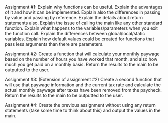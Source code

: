Assignment #1: Explain why functions can be useful. Explain the advantages of it and
how it can be implemented. Explain also the differences in passing by value and passing
by reference. Explain the details about return statements also. Explain the issue of calling
the main like any other standard function. Explain what happens to the variables/parameters
when you exit the function call. Explain the differences between global/local/static variables.
Explain how default values could be created for functions that pass less arguments than there
are parameters.


Assignment #2: Create a function that will calculate your monthly paywage based on the
number of hours you have worked that month, and also how much you get paid on a monthly
basis. Return the results to the main to be outputted to the user.


Assignment #3: (Extension of assignment #2) Create a second function that will use that
paywage information and the current tax rate and calculate the actual monthly paywage
after taxes have been removed from the paycheck. Return the results to the main to be
outputted to the user.


Assignment #4: Create the previous assignment without using any return statements
(take some time to think about this) and output the values in the main.
